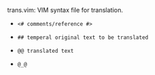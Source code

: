 trans.vim:  VIM syntax file for translation.

*     <# comments/reference #>
*     ## temperal original text to be translated
*     @@ translated text
*     @_@

